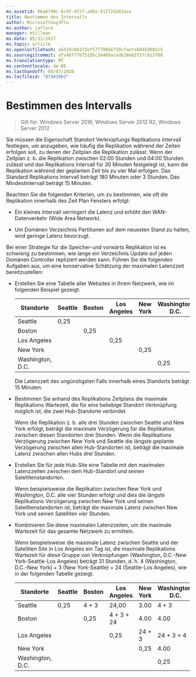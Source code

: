 ```yaml
---
ms.assetid: 96a6749c-6c9f-4f2f-ad0a-51272d282ace
title: Bestimmen des Intervalls
author: MicrosoftGuyJFlo
ms.author: joflore
manager: mtillman
ms.date: 05/31/2017
ms.topic: article
ms.openlocfilehash: a5d19c66372ef577708bb759cfaefab845d882c5
ms.sourcegitcommit: dfa48f77b751dbc34409aced628eb2f17c912f08
ms.translationtype: MT
ms.contentlocale: de-DE
ms.lasthandoff: 08/07/2020
ms.locfileid: "87943063"
---
```

# <a name="determining-the-interval"></a>Bestimmen des Intervalls

>Gilt für: Windows Server 2016, Windows Server 2012 R2, Windows Server 2012

Sie müssen die Eigenschaft Standort Verknüpfungs Replikations Intervall festlegen, um anzugeben, wie häufig die Replikation während der Zeiten erfolgen soll, zu denen der Zeitplan die Replikation zulässt. Wenn der Zeitplan z. b. die Replikation zwischen 02:00 Stunden und 04:00 Stunden zulässt und das Replikations Intervall für 30 Minuten festgelegt ist, kann die Replikation während der geplanten Zeit bis zu vier Mal erfolgen. Das Standard Replikations Intervall beträgt 180 Minuten oder 3 Stunden. Das Mindestintervall beträgt 15 Minuten.

Beachten Sie die folgenden Kriterien, um zu bestimmen, wie oft die Replikation innerhalb des Zeit Plan Fensters erfolgt:

-   Ein kleines Intervall verringert die Latenz und erhöht den WAN-Datenverkehr (Wide Area Network).

-   Um Domänen Verzeichnis Partitionen auf dem neuesten Stand zu halten, wird geringe Latenz bevorzugt.

Bei einer Strategie für die Speicher-und vorwärts Replikation ist es schwierig zu bestimmen, wie lange ein Verzeichnis Update auf jeden Domänen Controller repliziert werden kann. Führen Sie die folgenden Aufgaben aus, um eine konservative Schätzung der maximalen Latenzzeit bereitzustellen:

-   Erstellen Sie eine Tabelle aller Websites in Ihrem Netzwerk, wie im folgenden Beispiel gezeigt:

    |Standorte|Seattle|Boston|Los Angeles|New York|Washington, D.C.|
    |---------|-----------|----------|---------------|------------|--------------------|
    |Seattle|0,25|||||
    |Boston||0,25||||
    |Los Angeles|||0,25|||
    |New York||||0,25||
    |Washington, D.C.|||||0,25|

    Die Latenzzeit des ungünstigsten Falls innerhalb eines Standorts beträgt 15 Minuten.

-   Bestimmen Sie anhand des Replikations Zeitplans die maximale Replikations Wartezeit, die für eine beliebige Standort Verknüpfung möglich ist, die zwei Hub-Standorte verbindet.

    Wenn die Replikation z. b. alle drei Stunden zwischen Seattle und New York erfolgt, beträgt die maximale Verzögerung für die Replikation zwischen diesen Standorten drei Stunden. Wenn die Replikations Verzögerung zwischen New York und Seattle die längste geplante Verzögerung zwischen allen Hub-Standorten ist, beträgt die maximale Latenz zwischen allen Hubs drei Stunden.

-   Erstellen Sie für jede Hub-Site eine Tabelle mit den maximalen Latenzzeiten zwischen dem Hub-Standort und seinen Satellitenstandorten.

    Wenn beispielsweise die Replikation zwischen New York und Washington, D.C. alle vier Stunden erfolgt und dies die längste Replikations Verzögerung zwischen New York und seinen Satellitenstandorten ist, beträgt die maximale Latenz zwischen New York und seinen Satelliten vier Stunden.

-   Kombinieren Sie diese maximalen Latenzzeiten, um die maximale Wartezeit für das gesamte Netzwerk zu ermitteln.

    Wenn beispielsweise die maximale Latenz zwischen Seattle und der Satelliten Site in Los Angeles ein Tag ist, die maximale Replikations Wartezeit für diese Gruppe von Verknüpfungen (Washington, D.C.-New York-Seattle-Los Angeles) beträgt 31 Stunden, d. h. 4 (Washington, D.C.-New York) + 3 (New York-Seattle) + 24 (Seattle-Los Angeles), wie in der folgenden Tabelle gezeigt.

    |Standorte|Seattle|Boston|Los Angeles|New York|Washington, D.C.|
    |---------|-----------|----------|---------------|------------|--------------------|
    |Seattle|0,25|4 + 3|24,00|3.00|4 + 3|
    |Boston||0,25|4 + 3 + 24|4.00|4.00|
    |Los Angeles|||0,25|24 + 3|24 + 3 + 4|
    |New York||||0,25|4.00|
    |Washington, D.C.|||||0,25|



